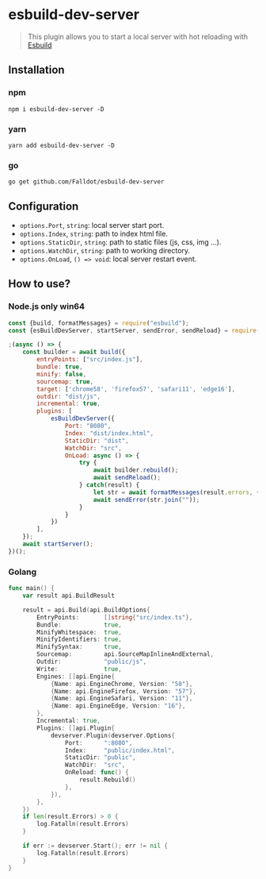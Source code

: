 # esbuild-dev-server

> This plugin allows you to start a local server with hot reloading with [Esbuild](https://esbuild.github.io/)

## Installation
### npm
```
npm i esbuild-dev-server -D
```
### yarn
```
yarn add esbuild-dev-server -D
```
### go
```
go get github.com/Falldot/esbuild-dev-server
```
## Configuration

- `options.Port`, `string`: local server start port.
- `options.Index`, `string`: path to index html file.
- `options.StaticDir`, `string`: path to static files (js, css, img ...).
- `options.WatchDir`, `string`: path to working directory.
- `options.OnLoad`, `() => void`: local server restart event.

## How to use?
### Node.js only win64
```js
const {build, formatMessages} = require("esbuild");
const {esBuildDevServer, startServer, sendError, sendReload} = require("esbuild-dev-server");

;(async () => {
	const builder = await build({
		entryPoints: ["src/index.js"],
		bundle: true,
		minify: false,
		sourcemap: true,
		target: ['chrome58', 'firefox57', 'safari11', 'edge16'],
		outdir: "dist/js",
		incremental: true,
		plugins: [
			esBuildDevServer({
				Port: "8080",
				Index: "dist/index.html",
				StaticDir: "dist",
				WatchDir: "src",
				OnLoad: async () => {
					try {
						await builder.rebuild();
						await sendReload();
					} catch(result) {
						let str = await formatMessages(result.errors, {kind: 'error', color: true});
						await sendError(str.join(""));
					}
				}
			})
		],
	});
	await startServer();
})();
```
### Golang
```go
func main() {
	var result api.BuildResult

	result = api.Build(api.BuildOptions{
		EntryPoints:       []string{"src/index.ts"},
		Bundle:            true,
		MinifyWhitespace:  true,
		MinifyIdentifiers: true,
		MinifySyntax:      true,
		Sourcemap:         api.SourceMapInlineAndExternal,
		Outdir:            "public/js",
		Write:             true,
		Engines: []api.Engine{
			{Name: api.EngineChrome, Version: "58"},
			{Name: api.EngineFirefox, Version: "57"},
			{Name: api.EngineSafari, Version: "11"},
			{Name: api.EngineEdge, Version: "16"},
		},
		Incremental: true,
		Plugins: []api.Plugin{
			devserver.Plugin(devserver.Options{
				Port:      ":8080",
				Index:     "public/index.html",
				StaticDir: "public",
				WatchDir:  "src",
				OnReload: func() {
					result.Rebuild()
				},
			}),
		},
	})
	if len(result.Errors) > 0 {
		log.Fatalln(result.Errors)
	}

	if err := devserver.Start(); err != nil {
		log.Fatalln(result.Errors)
	}
}
```